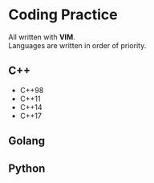 # Coding Practice 
All written with __VIM__.  
Languages are written in order of priority.

## C++ 
  - C++98
  - C++11
  - C++14
  - C++17  
  
## Golang 


## Python 
